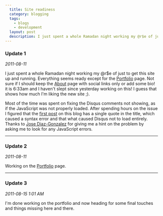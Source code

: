 ```yaml
---
  title: Site readiness
  category: blogging
  tags:
    - blogs
    - development
  layout: post
  description: I just spent a whole Ramadan night working my @r$e of just to get this site up and running. Everything seems ready except for the **Portfolio** page. Not sure if I should keep the **About** page with social links only or add some bio! it is 6:33am and I haven't slept since yesterday working on this! I guess that shows how much I'm liking the new site ;).
---
```

### Update 1 ###
_2011-08-11_

I just spent a whole Ramadan night working my @r$e of just to get this site up and running. Everything seems ready except for the [Portfolio](/portfolio/) page. Not sure if I should keep the [About](/about/) page with social links only or add some bio! it is 6:33am and I haven't slept since yesterday working on this! I guess that shows how much I'm liking the new site ;).

Most of the time was spent on fixing the Disqus comments not showing, as if the JavaScript was not properly loaded. After spending hours on the issue I figured that the [first post][1] on this blog has a single quote in the title, which caused a syntax error and that what caused Disqus not to load entirely. Thanks to [Jose Diaz-Gonzalez](https://github.com/josegonzalez) for giving me a hint on the problem by asking me to look for any JavaScript errors.
***

### Update 2 ###
_2011-08-11_

Working on the [Portfolio](/portfolio/) page.
***

### Update 3 ###
_2011-08-15 1:01 AM_

I'm done working on the portfolio and now heading for some final touches and things missing here and there.


[1]: {{site_url}}/2011/08/10/I-am-back-without-sql "I'm Back without SQL and PHP!"
